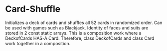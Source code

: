 # Card-Shuffle
Initializes a deck of cards and shuffles all 52 cards in randomized order. Can be used with games such as Blackjack.
Identity of faces and suits are stored in 2 const static arrays. This is a composition work where a DeckofCards HAS-A Card.
Therefore, class DeckofCards and class Card work together in a composition.
